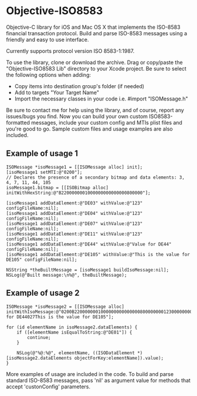 Objective-ISO8583
=================

Objective-C library for iOS and Mac OS X that implements the ISO-8583 financial transaction protocol. Build and parse ISO-8583 messages using a friendly and easy to use interface.

Currently supports protocol version ISO 8583-1:1987.

To use the library, clone or download the archive. Drag or copy/paste the "Objective-ISO8583 Lib" directory to your Xcode project.
Be sure to select the following options when adding:

- Copy items into destination group's folder (if needed)
- Add to targets "Your Target Name"
- Import the necessary classes in your code i.e. #import "ISOMessage.h"

Be sure to contact me for help using the library, and of course, report any issues/bugs you find.
Now you can build your own custom ISO8583-formatted messages, include your custom config and MTIs plist files and you're good to go. Sample custom files and usage examples are also included.

Example of usage 1
--------------

	ISOMessage *isoMessage1 = [[ISOMessage alloc] init];
	[isoMessage1 setMTI:@"0200"];
	// Declares the presence of a secondary bitmap and data elements: 3, 4, 7, 11, 44, 105
	isoMessage1.bitmap = [[ISOBitmap alloc] initWithHexString:@"B2200000001000000000000000800000"];
	
	[isoMessage1 addDataElement:@"DE03" withValue:@"123" configFileName:nil];
	[isoMessage1 addDataElement:@"DE04" withValue:@"123" configFileName:nil];
	[isoMessage1 addDataElement:@"DE07" withValue:@"123" configFileName:nil];
	[isoMessage1 addDataElement:@"DE11" withValue:@"123" configFileName:nil];
	[isoMessage1 addDataElement:@"DE44" withValue:@"Value for DE44" configFileName:nil];
	[isoMessage1 addDataElement:@"DE105" withValue:@"This is the value for DE105" configFileName:nil];
	
	NSString *theBuiltMessage = [isoMessage1 buildIsoMessage:nil];
	NSLog(@"Built message:\n%@", theBuiltMessage);
	
Example of usage 2
--------------

	ISOMessage *isoMessage2 = [[ISOMessage alloc] initWithIsoMessage:@"0200B2200000001000000000000000800000000123000000000123000000012300012314Value for DE44027This is the value for DE105"];
	
	for (id elementName in isoMessage2.dataElements) {
		if ([elementName isEqualToString:@"DE01"]) {
			continue;
		}
		
		NSLog(@"%@:%@", elementName, ((ISODataElement *)[isoMessage2.dataElements objectForKey:elementName]).value);
	}

More examples of usage are included in the code. To build and parse standard ISO-8583 messages, pass 'nil' as argument value for methods that accept 'custonConfig' parameters.
